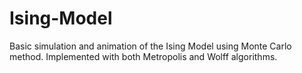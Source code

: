 # Ising-Model
Basic simulation and animation of the Ising Model using Monte Carlo method. Implemented with both Metropolis and Wolff algorithms.  
